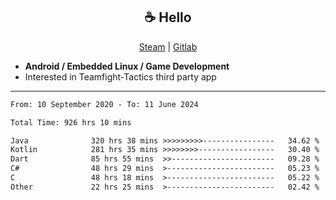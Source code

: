 <h2 align="center"> ☕ Hello </h2>

<p align="center">
  <a href="https://steamcommunity.com/id/Niforances/">Steam</a> |
  <a href="https://gitlab.com/niforances">Gitlab</a>
</p>

 - **Android / Embedded Linux / Game Development**
 - Interested in Teamfight-Tactics third party app

------

<!--START_SECTION:waka-->

```txt
From: 10 September 2020 - To: 11 June 2024

Total Time: 926 hrs 10 mins

Java              320 hrs 38 mins >>>>>>>>>----------------   34.62 %
Kotlin            281 hrs 35 mins >>>>>>>>-----------------   30.40 %
Dart              85 hrs 55 mins  >>-----------------------   09.28 %
C#                48 hrs 29 mins  >------------------------   05.23 %
C                 48 hrs 18 mins  >------------------------   05.22 %
Other             22 hrs 25 mins  >------------------------   02.42 %
```

<!--END_SECTION:waka-->

